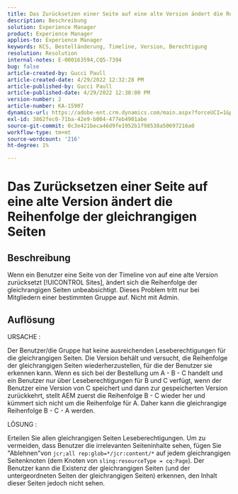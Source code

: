 ```yaml
---
title: Das Zurücksetzen einer Seite auf eine alte Version ändert die Reihenfolge der gleichrangigen Seiten
description: Beschreibung
solution: Experience Manager
product: Experience Manager
applies-to: Experience Manager
keywords: KCS, Bestelländerung, Timeline, Version, Berechtigung
resolution: Resolution
internal-notes: E-000163594,CQ5-7394
bug: false
article-created-by: Gucci Paull
article-created-date: 4/29/2022 12:32:28 PM
article-published-by: Gucci Paull
article-published-date: 4/29/2022 12:38:00 PM
version-number: 2
article-number: KA-15907
dynamics-url: https://adobe-ent.crm.dynamics.com/main.aspx?forceUCI=1&pagetype=entityrecord&etn=knowledgearticle&id=a859ce6c-b8c7-ec11-a7b6-0022480a10ee
exl-id: 3862fec0-71ba-42e9-b004-477eb4901abe
source-git-commit: 0c3e421beca46d9fe1952b1f98538a50697216a0
workflow-type: tm+mt
source-wordcount: '216'
ht-degree: 1%

---
```


# Das Zurücksetzen einer Seite auf eine alte Version ändert die Reihenfolge der gleichrangigen Seiten

## Beschreibung



Wenn ein Benutzer eine Seite von der Timeline von auf eine alte Version zurücksetzt [!UICONTROL Sites], ändert sich die Reihenfolge der gleichrangigen Seiten unbeabsichtigt. Dieses Problem tritt nur bei Mitgliedern einer bestimmten Gruppe auf. Nicht mit Admin.



## Auflösung



URSACHE :

Der Benutzer/die Gruppe hat keine ausreichenden Leseberechtigungen für die gleichrangigen Seiten. Die Version behält und versucht, die Reihenfolge der gleichrangigen Seiten wiederherzustellen, für die der Benutzer sie erkennen kann. Wenn es sich bei der Bestellung um A - B - C handelt und ein Benutzer nur über Leseberechtigungen für B und C verfügt, wenn der Benutzer eine Version von C speichert und dann zur gespeicherten Version zurückkehrt, stellt AEM zuerst die Reihenfolge B - C wieder her und kümmert sich nicht um die Reihenfolge für A. Daher kann die gleichrangige Reihenfolge B - C - A werden.

LÖSUNG :

Erteilen Sie allen gleichrangigen Seiten Leseberechtigungen. Um zu vermeiden, dass Benutzer die irrelevanten Seiteninhalte sehen, fügen Sie &quot;Ablehnen&quot;von `jcr;all rep:glob=*/jcr:content/*` auf jedem gleichrangigen Seitenknoten (dem Knoten von `sling:resourceType = cq:Page`). Der Benutzer kann die Existenz der gleichrangigen Seiten (und der untergeordneten Seiten der gleichrangigen Seiten) erkennen, den Inhalt dieser Seiten jedoch nicht sehen.
